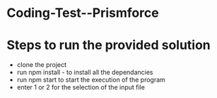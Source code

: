 # Coding-Test--Prismforce

# Steps to run the provided solution
 - clone the project
 - run npm install - to install all the dependancies
 - run npm start to start the execution of the program
 - enter 1 or 2 for the selection of the input file
